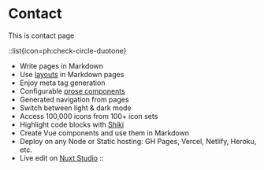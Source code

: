 # Contact
This is contact page

::list{icon=ph:check-circle-duotone}
- Write pages in Markdown
- Use [layouts](https://nuxt.com/docs/guide/directory-structure/layouts) in Markdown pages
- Enjoy meta tag generation
- Configurable [prose components](https://typography.nuxt.space)
- Generated navigation from pages
- Switch between light & dark mode
- Access 100,000 icons from 100+ icon sets
- Highlight code blocks with [Shiki](https://shiki.matsu.io)
- Create Vue components and use them in Markdown
- Deploy on any Node or Static hosting: GH Pages, Vercel, Netlify, Heroku, etc.
- Live edit on [Nuxt Studio](https://nuxt.studio)
::
